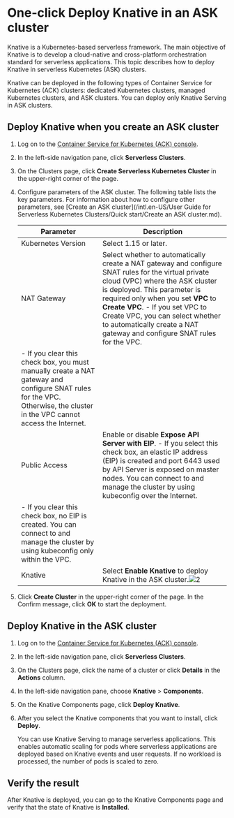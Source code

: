 # One-click Deploy Knative in an ASK cluster

Knative is a Kubernetes-based serverless framework. The main objective of Knative is to develop a cloud-native and cross-platform orchestration standard for serverless applications. This topic describes how to deploy Knative in serverless Kubernetes \(ASK\) clusters.

Knative can be deployed in the following types of Container Service for Kubernetes \(ACK\) clusters: dedicated Kubernetes clusters, managed Kubernetes clusters, and ASK clusters. You can deploy only Knative Serving in ASK clusters.

## Deploy Knative when you create an ASK cluster

1.  Log on to the [Container Service for Kubernetes \(ACK\) console](https://cs.console.aliyun.com).

2.  In the left-side navigation pane, click **Serverless Clusters**.

3.  On the Clusters page, click **Create Serverless Kubernetes Cluster** in the upper-right corner of the page.

4.  Configure parameters of the ASK cluster. The following table lists the key parameters. For information about how to configure other parameters, see [Create an ASK cluster](/intl.en-US/User Guide for Serverless Kubernetes Clusters/Quick start/Create an ASK cluster.md).

    |Parameter|Description|
    |---------|-----------|
    |Kubernetes Version|Select 1.15 or later.|
    |NAT Gateway|Select whether to automatically create a NAT gateway and configure SNAT rules for the virtual private cloud \(VPC\) where the ASK cluster is deployed. This parameter is required only when you set **VPC** to **Create VPC**.    -   If you set VPC to Create VPC, you can select whether to automatically create a NAT gateway and configure SNAT rules for the VPC.
    -   If you clear this check box, you must manually create a NAT gateway and configure SNAT rules for the VPC. Otherwise, the cluster in the VPC cannot access the Internet. |
    |Public Access|Enable or disable **Expose API Server with EIP**.    -   If you select this check box, an elastic IP address \(EIP\) is created and port 6443 used by API Server is exposed on master nodes. You can connect to and manage the cluster by using kubeconfig over the Internet.
    -   If you clear this check box, no EIP is created. You can connect to and manage the cluster by using kubeconfig only within the VPC. |
    |Knative|Select **Enable Knative** to deploy Knative in the ASK cluster.![2](https://static-aliyun-doc.oss-accelerate.aliyuncs.com/assets/img/en-US/6757867061/p170979.png) |

5.  Click **Create Cluster** in the upper-right corner of the page. In the Confirm message, click **OK** to start the deployment.


## Deploy Knative in the ASK cluster

1.  Log on to the [Container Service for Kubernetes \(ACK\) console](https://cs.console.aliyun.com).

2.  In the left-side navigation pane, click **Serverless Clusters**.

3.  On the Clusters page, click the name of a cluster or click **Details** in the **Actions** column.

4.  In the left-side navigation pane, choose **Knative** \> **Components**.

5.  On the Knative Components page, click **Deploy Knative**.

6.  After you select the Knative components that you want to install, click **Deploy**.

    You can use Knative Serving to manage serverless applications. This enables automatic scaling for pods where serverless applications are deployed based on Knative events and user requests. If no workload is processed, the number of pods is scaled to zero.


## Verify the result

After Knative is deployed, you can go to the Knative Components page and verify that the state of Knative is **Installed**.

